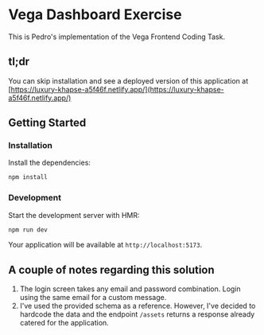 # Vega Dashboard Exercise

This is Pedro's implementation of the Vega Frontend Coding Task.

## tl;dr

You can skip installation and see a deployed version of this application at [https://luxury-khapse-a5f46f.netlify.app/](https://luxury-khapse-a5f46f.netlify.app/)

## Getting Started

### Installation

Install the dependencies:

```bash
npm install
```

### Development

Start the development server with HMR:

```bash
npm run dev
```

Your application will be available at `http://localhost:5173`.

## A couple of notes regarding this solution

1) The login screen takes any email and password combination. Login using the same email for a custom message.
2) I've used the provided schema as a reference. However, I've decided to hardcode the data and the endpoint `/assets` returns a response already catered for the application.

